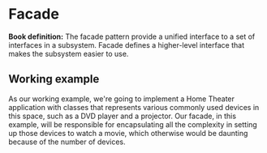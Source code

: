 # Facade

**Book definition:** The facade pattern provide a unified interface to a set of interfaces in a subsystem. Facade defines a higher-level interface that makes the subsystem easier to use.

## Working example

As our working example, we're going to implement a Home Theater application with classes that represents various commonly used devices in this space, such as a DVD player and a projector. Our facade, in this example, will be responsible for encapsulating all the complexity in setting up those devices to watch a movie, which otherwise would be daunting because of the number of devices.
